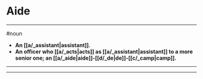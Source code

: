 # Aide
---
#noun
- **An [[a/_assistant|assistant]].**
- **An officer who [[a/_acts|acts]] as [[a/_assistant|assistant]] to a more senior one; an [[a/_aide|aide]]-[[d/_de|de]]-[[c/_camp|camp]].**
---
---
